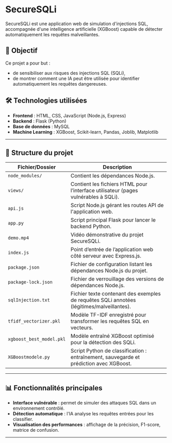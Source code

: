 # SecureSQLi

SecureSQLi est une application web de simulation d'injections SQL, accompagnée d'une intelligence artificielle (XGBoost) capable de détecter automatiquement les requêtes malveillantes.

## 🎯 Objectif

Ce projet a pour but :
- de sensibiliser aux risques des injections SQL (SQLi),
- de montrer comment une IA peut être utilisée pour identifier automatiquement les requêtes dangereuses.

## 🛠️ Technologies utilisées

- **Frontend** : HTML, CSS, JavaScript (Node.js, Express)
- **Backend** : Flask (Python)
- **Base de données** : MySQL
- **Machine Learning** : XGBoost, Scikit-learn, Pandas, Joblib, Matplotlib

---

## 📁 Structure du projet

| Fichier/Dossier            | Description |
|----------------------------|-------------|
| `node_modules/`            | Contient les dépendances Node.js. |
| `views/`                   | Contient les fichiers HTML pour l’interface utilisateur (pages vulnérables à SQLi). |
| `api.js`                   | Script Node.js gérant les routes API de l'application web. |
| `app.py`                   | Script principal Flask pour lancer le backend Python. |
| `demo.mp4`                 | Vidéo démonstrative du projet SecureSQLi. |
| `index.js`                 | Point d’entrée de l’application web côté serveur avec Express.js. |
| `package.json`             | Fichier de configuration listant les dépendances Node.js du projet. |
| `package-lock.json`        | Fichier de verrouillage des versions de dépendances Node.js. |
| `sqlInjection.txt`         | Fichier texte contenant des exemples de requêtes SQLi annotées (légitimes/malveillantes). |
| `tfidf_vectorizer.pkl`     | Modèle TF-IDF enregistré pour transformer les requêtes SQL en vecteurs. |
| `xgboost_best_model.pkl`   | Modèle entraîné XGBoost optimisé pour la détection des SQLi. |
| `XGBoostmodele.py`         | Script Python de classification : entraînement, sauvegarde et prédiction avec XGBoost. |

---

## 📊 Fonctionnalités principales

- **Interface vulnérable** : permet de simuler des attaques SQL dans un environnement contrôlé.
- **Détection automatique** : l'IA analyse les requêtes entrées pour les classifier.
- **Visualisation des performances** : affichage de la précision, F1-score, matrice de confusion.

---
